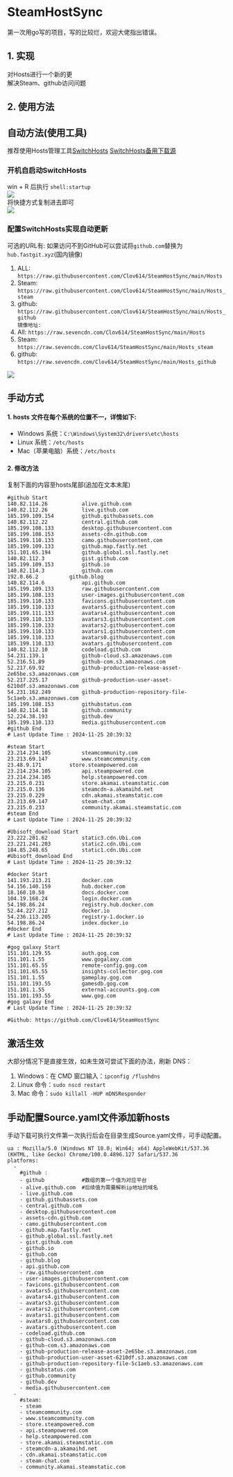 # SteamHostSync
第一次用go写的项目，写的比较烂，欢迎大佬指出错误。

## 1. 实现
对Hosts进行一个新的更  
解决Steam、github访问问题

## 2. 使用方法
## 自动方法(使用工具)
推荐使用Hosts管理工具[SwitchHosts](https://github.com/oldj/SwitchHosts) 
[SwitchHosts备用下载源](https://nas.iaimi.info/s/nT5pb8jMQp32QwB)
### 开机自启动SwitchHosts
win + R 后执行 `shell:startup`    
![](/img/1.png)  
将快捷方式复制进去即可  
![](/img/2.png)  
### 配置SwitchHosts实现自动更新  
可选的URL有:
如果访问不到GitHub可以尝试将`github.com`替换为`hub.fastgit.xyz`(国内镜像)
1. ALL: `https://raw.githubusercontent.com/Clov614/SteamHostSync/main/Hosts`  
2. Steam: `https://raw.githubusercontent.com/Clov614/SteamHostSync/main/Hosts_steam`  
3. github: `https://raw.githubusercontent.com/Clov614/SteamHostSync/main/Hosts_github`    
`镜像地址:`
4. All: `https://raw.sevencdn.com/Clov614/SteamHostSync/main/Hosts`  
5. Steam: `https://raw.sevencdn.com/Clov614/SteamHostSync/main/Hosts_steam`  
6. github: `https://raw.sevencdn.com/Clov614/SteamHostSync/main/Hosts_github`  

![](/img/3.png)

## 手动方式
#### 1. hosts 文件在每个系统的位置不一，详情如下:
- Windows 系统：`C:\Windows\System32\drivers\etc\hosts`
- Linux 系统：`/etc/hosts`
- Mac（苹果电脑）系统：`/etc/hosts`

#### 2. 修改方法
复制下面的内容至hosts尾部(追加在文本末尾)

```
#github Start
140.82.114.26			alive.github.com
140.82.112.26			live.github.com
185.199.109.154			github.githubassets.com
140.82.112.22			central.github.com
185.199.108.133			desktop.githubusercontent.com
185.199.108.153			assets-cdn.github.com
185.199.110.133			camo.githubusercontent.com
185.199.109.133			github.map.fastly.net
151.101.65.194			github.global.ssl.fastly.net
140.82.112.3			gist.github.com
185.199.109.153			github.io
140.82.114.3			github.com
192.0.66.2			github.blog
140.82.114.6			api.github.com
185.199.109.133			raw.githubusercontent.com
185.199.108.133			user-images.githubusercontent.com
185.199.110.133			favicons.githubusercontent.com
185.199.110.133			avatars5.githubusercontent.com
185.199.111.133			avatars4.githubusercontent.com
185.199.110.133			avatars3.githubusercontent.com
185.199.110.133			avatars2.githubusercontent.com
185.199.110.133			avatars1.githubusercontent.com
185.199.110.133			avatars0.githubusercontent.com
185.199.110.133			avatars.githubusercontent.com
140.82.112.10			codeload.github.com
54.231.139.1			github-cloud.s3.amazonaws.com
52.216.51.89			github-com.s3.amazonaws.com
52.217.69.92			github-production-release-asset-2e65be.s3.amazonaws.com
52.217.225.17			github-production-user-asset-6210df.s3.amazonaws.com
54.231.162.249			github-production-repository-file-5c1aeb.s3.amazonaws.com
185.199.108.153			githubstatus.com
140.82.114.18			github.community
52.224.38.193			github.dev
185.199.110.133			media.githubusercontent.com
#github End
# Last Update Time : 2024-11-25 20:39:32 

#steam Start
23.214.234.105			steamcommunity.com
23.213.69.147			www.steamcommunity.com
23.48.9.171			store.steampowered.com
23.214.234.105			api.steampowered.com
23.214.234.105			help.steampowered.com
23.215.0.231			store.akamai.steamstatic.com
23.215.0.136			steamcdn-a.akamaihd.net
23.215.0.229			cdn.akamai.steamstatic.com
23.213.69.147			steam-chat.com
23.215.0.233			community.akamai.steamstatic.com
#steam End
# Last Update Time : 2024-11-25 20:39:32 

#Ubisoft_download Start
23.222.201.62			static3.cdn.Ubi.com
23.221.241.203			static2.cdn.Ubi.com
184.85.248.65			static1.cdn.Ubi.com
#Ubisoft_download End
# Last Update Time : 2024-11-25 20:39:32 

#docker Start
141.193.213.21			docker.com
54.156.140.159			hub.docker.com
18.160.10.58			docs.docker.com
104.19.168.24			login.docker.com
54.198.86.24			registry.hub.docker.com
52.44.227.212			docker.io
54.236.113.205			registry-1.docker.io
54.198.86.24			index.docker.io
#docker End
# Last Update Time : 2024-11-25 20:39:32 

#gog galaxy Start
151.101.129.55			auth.gog.com
151.101.1.55			www.gogalaxy.com
151.101.65.55			remote-config.gog.com
151.101.65.55			insights-collector.gog.com
151.101.1.55			gameplay.gog.com
151.101.193.55			gamesdb.gog.com
151.101.1.55			external-accounts.gog.com
151.101.193.55			www.gog.com
#gog galaxy End
# Last Update Time : 2024-11-25 20:39:32 

#Github: https://github.com/Clov614/SteamHostSync

```

## 激活生效
大部分情况下是直接生效，如未生效可尝试下面的办法，刷新 DNS：
1. Windows：在 CMD 窗口输入：`ipconfig /flushdns`
2. Linux 命令：`sudo nscd restart`
3. Mac 命令：`sudo killall -HUP mDNSResponder`  

## 手动配置Source.yaml文件添加新hosts  
手动下载可执行文件第一次执行后会在目录生成Source.yaml文件，可手动配置。  

```
ua : Mozilla/5.0 (Windows NT 10.0; Win64; x64) AppleWebKit/537.36 (KHTML, like Gecko) Chrome/100.0.4896.127 Safari/537.36
platforms:
  -
    #github :
    - github            #数组的第一个值为对应平台
    - alive.github.com  #后续值为需要解析ip地址的域名
    - live.github.com
    - github.githubassets.com
    - central.github.com
    - desktop.githubusercontent.com
    - assets-cdn.github.com
    - camo.githubusercontent.com
    - github.map.fastly.net
    - github.global.ssl.fastly.net
    - gist.github.com
    - github.io
    - github.com
    - github.blog
    - api.github.com
    - raw.githubusercontent.com
    - user-images.githubusercontent.com
    - favicons.githubusercontent.com
    - avatars5.githubusercontent.com
    - avatars4.githubusercontent.com
    - avatars3.githubusercontent.com
    - avatars2.githubusercontent.com
    - avatars1.githubusercontent.com
    - avatars0.githubusercontent.com
    - avatars.githubusercontent.com
    - codeload.github.com
    - github-cloud.s3.amazonaws.com
    - github-com.s3.amazonaws.com
    - github-production-release-asset-2e65be.s3.amazonaws.com
    - github-production-user-asset-6210df.s3.amazonaws.com
    - github-production-repository-file-5c1aeb.s3.amazonaws.com
    - githubstatus.com
    - github.community
    - github.dev
    - media.githubusercontent.com
  -
    #steam:
    - steam
    - steamcommunity.com
    - www.steamcommunity.com
    - store.steampowered.com
    - api.steampowered.com
    - help.steampowered.com
    - store.akamai.steamstatic.com
    - steamcdn-a.akamaihd.net
    - cdn.akamai.steamstatic.com
    - steam-chat.com
    - community.akamai.steamstatic.com
```
